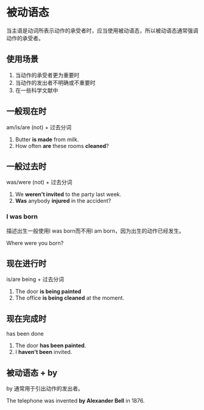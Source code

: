 # 被动语态
当主语是动词所表示动作的承受者时，应当使用被动语态，所以被动语态通常强调动作的承受者。

## 使用场景
1. 当动作的承受者更为重要时
2. 当动作的发出者不明确或不重要时
3. 在一些科学文献中

## 一般现在时
am/is/are (not) + 过去分词

1. Butter **is made** from milk.  
2. How often **are** these rooms **cleaned**?

## 一般过去时
was/were (not) + 过去分词

1. We **weren't invited** to the party last week.
2. **Was** anybody **injured** in the accident?

### I was born
描述出生一般使用I was born而不用I am born，因为出生的动作已经发生。

Where were you born?

## 现在进行时
is/are being + 过去分词

1. The door **is being painted**
2. The office **is being cleaned** at the moment.

## 现在完成时
has been done

1. The door **has been painted**.
2. I **haven't been** invited.

## 被动语态 + by
by 通常用于引出动作的发出者。

The telephone was invented **by Alexander Bell** in 1876.
